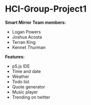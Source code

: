 # HCI-Group-Project1

**Smart Mirror**
**Team members:**
- Logan Powers
- Joshua Acosta
- Terran King
- Kennet Thurman


**Features:**
- p5.js IDE
- Time and date
- Weather
- Todo list
- Quote generator
- Music player
- Trending on twitter


